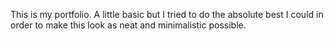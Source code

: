 This is my portfolio. A little basic but I tried to do the absolute best I could in order to make this look as neat and minimalistic possible. 